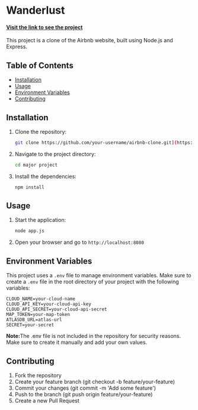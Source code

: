# Wanderlust
<h4><a href="https://major-project-jk4e.onrender.com">Visit the link to see the project</a></h4>

This project is a clone of the Airbnb website, built using Node.js and Express.

## Table of Contents

- [Installation](#installation)
- [Usage](#usage)
- [Environment Variables](#environment-variables)
- [Contributing](#contributing)

## Installation

1. Clone the repository:

    ```bash
    git clone https://github.com/your-username/airbnb-clone.git](https://github.com/alfiyainamdar31/Wanderlust-Major-Project.git
    ```

2. Navigate to the project directory:

    ```bash
    cd major project
    ```

3. Install the dependencies:

    ```bash
    npm install
    ```

## Usage

1. Start the application:

    ```bash
    node app.js
    ```

2. Open your browser and go to `http://localhost:8080`

## Environment Variables

This project uses a `.env` file to manage environment variables. Make sure to create a `.env` file in the root directory of your project with the following variables:

```plaintext
CLOUD_NAME=your-cloud-name
CLOUD_API_KEY=your-cloud-api-key
CLOUD_API_SECRET=your-cloud-api-secret
MAP_TOKEN=your-map-token
ATLASDB_URL=atlas-url
SECRET=your-secret
```
<b>Note:</b>The .env file is not included in the repository for security reasons. Make sure to create it manually and add your own values.

## Contributing

1. Fork the repository
2. Create your feature branch (git checkout -b feature/your-feature)
3. Commit your changes (git commit -m 'Add some feature')
4. Push to the branch (git push origin feature/your-feature)
5. Create a new Pull Request
